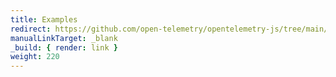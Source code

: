 ```yaml
---
title: Examples
redirect: https://github.com/open-telemetry/opentelemetry-js/tree/main/example
manualLinkTarget: _blank
_build: { render: link }
weight: 220
---
```

